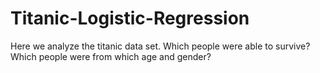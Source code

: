 # Titanic-Logistic-Regression
Here we analyze the titanic data set. Which people were able to survive? Which people were from which age and  gender? 
